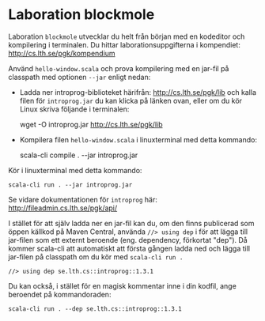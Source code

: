# Laboration blockmole

Laboration `blockmole` utvecklar du helt från början med en kodeditor och kompilering i terminalen. Du hittar laborationsuppgifterna i kompendiet:
http://cs.lth.se/pgk/kompendium

Använd `hello-window.scala` och prova kompilering med en jar-fil på classpath med optionen `--jar` enligt nedan:

* Ladda ner introprog-biblioteket härifrån: http://cs.lth.se/pgk/lib och kalla filen för `introprog.jar` du kan klicka på länken ovan, eller om du kör Linux skriva följande i terminalen:

  wget -O introprog.jar http://cs.lth.se/pgk/lib

* Kompilera filen `hello-window.scala` i linuxterminal med detta kommando:

    scala-cli compile . --jar introprog.jar 

Kör i linuxterminal med detta kommando:

    scala-cli run . --jar introprog.jar

Se vidare dokumentationen för `introprog` här: http://fileadmin.cs.lth.se/pgk/api/

I stället för att själv ladda ner en jar-fil kan du, om den finns publicerad som öppen källkod på Maven Central, använda `//> using dep` i för att lägga till jar-filen som ett externt beroende (eng. dependency, förkortat "dep"). Då kommer scala-cli att automatiskt att första gången ladda ned och lägga till jar-filen på classpath om du kör med `scala-cli run .` 

``` 
//> using dep se.lth.cs::introprog::1.3.1
```

Du kan också, i stället för en magisk kommentar inne i din kodfil, ange beroendet på kommandoraden: 

    scala-cli run . --dep se.lth.cs::introprog::1.3.1

